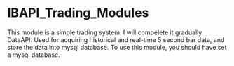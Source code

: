 # IBAPI_Trading_Modules
This module is a simple trading system. I will compelete it gradually
DataAPI: Used for acquiring historical and real-time 5 second bar data, and store the data into mysql database. To use this module, you should have set a mysql database.
